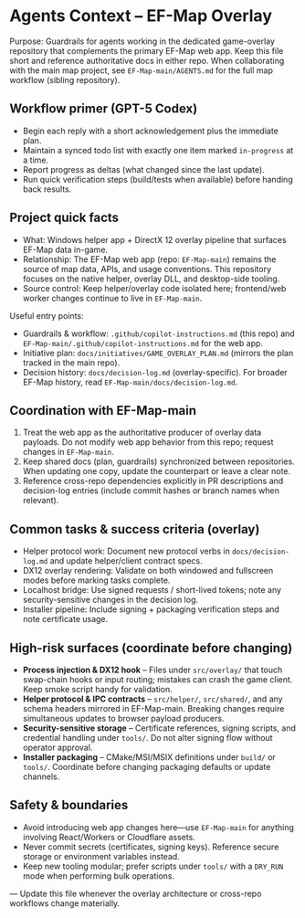 # Agents Context – EF-Map Overlay

Purpose: Guardrails for agents working in the dedicated game-overlay repository that complements the primary EF-Map web app. Keep this file short and reference authoritative docs in either repo. When collaborating with the main map project, see `EF-Map-main/AGENTS.md` for the full map workflow (sibling repository).

## Workflow primer (GPT-5 Codex)
- Begin each reply with a short acknowledgement plus the immediate plan.
- Maintain a synced todo list with exactly one item marked `in-progress` at a time.
- Report progress as deltas (what changed since the last update).
- Run quick verification steps (build/tests when available) before handing back results.

## Project quick facts
- What: Windows helper app + DirectX 12 overlay pipeline that surfaces EF-Map data in-game.
- Relationship: The EF-Map web app (repo: `EF-Map-main`) remains the source of map data, APIs, and usage conventions. This repository focuses on the native helper, overlay DLL, and desktop-side tooling.
- Source control: Keep helper/overlay code isolated here; frontend/web worker changes continue to live in `EF-Map-main`.

Useful entry points:
- Guardrails & workflow: `.github/copilot-instructions.md` (this repo) and `EF-Map-main/.github/copilot-instructions.md` for the web app.
- Initiative plan: `docs/initiatives/GAME_OVERLAY_PLAN.md` (mirrors the plan tracked in the main repo).
- Decision history: `docs/decision-log.md` (overlay-specific). For broader EF-Map history, read `EF-Map-main/docs/decision-log.md`.

## Coordination with EF-Map-main
1. Treat the web app as the authoritative producer of overlay data payloads. Do not modify web app behavior from this repo; request changes in `EF-Map-main`.
2. Keep shared docs (plan, guardrails) synchronized between repositories. When updating one copy, update the counterpart or leave a clear note.
3. Reference cross-repo dependencies explicitly in PR descriptions and decision-log entries (include commit hashes or branch names when relevant).

## Common tasks & success criteria (overlay)
- Helper protocol work: Document new protocol verbs in `docs/decision-log.md` and update helper/client contract specs.
- DX12 overlay rendering: Validate on both windowed and fullscreen modes before marking tasks complete.
- Localhost bridge: Use signed requests / short-lived tokens; note any security-sensitive changes in the decision log.
- Installer pipeline: Include signing + packaging verification steps and note certificate usage.

## High-risk surfaces (coordinate before changing)
- **Process injection & DX12 hook** – Files under `src/overlay/` that touch swap-chain hooks or input routing; mistakes can crash the game client. Keep smoke script handy for validation.
- **Helper protocol & IPC contracts** – `src/helper/`, `src/shared/`, and any schema headers mirrored in EF-Map-main. Breaking changes require simultaneous updates to browser payload producers.
- **Security-sensitive storage** – Certificate references, signing scripts, and credential handling under `tools/`. Do not alter signing flow without operator approval.
- **Installer packaging** – CMake/MSI/MSIX definitions under `build/` or `tools/`. Coordinate before changing packaging defaults or update channels.

## Safety & boundaries
- Avoid introducing web app changes here—use `EF-Map-main` for anything involving React/Workers or Cloudflare assets.
- Never commit secrets (certificates, signing keys). Reference secure storage or environment variables instead.
- Keep new tooling modular; prefer scripts under `tools/` with a `DRY_RUN` mode when performing bulk operations.

— Update this file whenever the overlay architecture or cross-repo workflows change materially.
